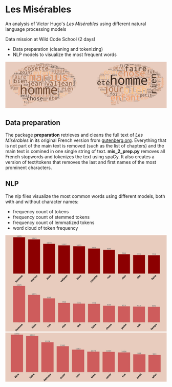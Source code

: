 # Les Misérables

An analysis of Victor Hugo's *Les Misérables* using different natural language processing models

Data mission at Wild Code School (2 days)

* Data preparation (cleaning and tokenizing)
* NLP models to visualize the most frequent words

<img src=images/nlp_4_wordclouds.jpg>

## Data preparation

The package **preparation** retrieves and cleans the full text of *Les Misérables* in its original French version from [gutenberg.org](https://gutenberg.org/ebooks/search/?query=victor+hugo&submit_search=Go%21). Everything that is not part of the main text is removed (such as the list of chapters) and the main text is comined in one single string of text. **mis_2_prep.py** removes all French stopwords and tokenizes the text using spaCy. It also creates a version of text/tokens that removes the last and first names of the most prominent characters.

## NLP

The nlp files visualize the most common words using different models, both with and without character names:
* frequency count of tokens
* frequency count of stemmed tokens
* frequency count of lemmatized tokens
* word cloud of token frequency

<img src=images/nlp_1_frequencies.jpg>
<img src=images/nlp_3_lemmatizing.jpg>
